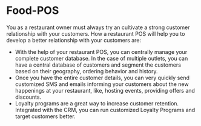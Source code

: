 # Food-POS
You as a restaurant owner must always try an cultivate a strong customer relationship with your customers. How a restaurant POS will help you to develop a better relationship with your customers are:
- With the help of your restaurant POS, you can centrally manage your complete customer database. In the case of multiple outlets, you can have a central database of customers and segment the customers based on their geography, ordering behavior and history.
- Once you have the entire customer details, you can very quickly send customized SMS and emails informing your customers about the new happenings at your restaurant, like, hosting events, providing offers and discounts.
- Loyalty programs are a great way to increase customer retention. Integrated with the CRM, you can run customized Loyalty Programs and target customers better.
